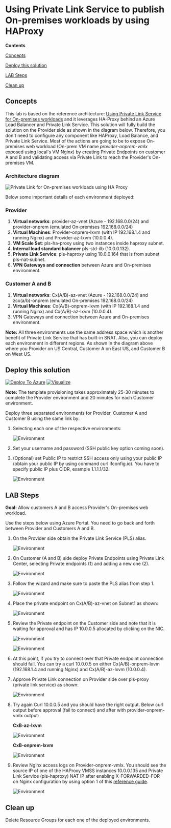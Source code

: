 # Using Private Link Service to publish On-premises workloads by using HAProxy

**Contents**

[Concepts](#Concepts)

[Deploy this solution](#Deploy-this-solution)

[LAB Steps](#LAB-Steps)

[Clean up](#Clean-up)

## Concepts

This lab is based on the reference architecture: [Using Private Link Service for On-premises workloads](https://github.com/dmauser/PrivateLink/tree/master/PLS-for-Onprem-workloads) and it leverages HA-Proxy behind an Azure Load Balancer and Private Link Service. This solution will fully build the solution on the Provider side as shown in the diagram below. Therefore, you don't need to configure any component like HAProxy, Load Balance, and Private Link Service. Most of the actions are going to be to expose On-premises web workload (On-prem VM name _provider-onprem-vmlx_ exposed using local's VM Nginx) by creating Private Endpoints on customer A and B and validating access via Private Link to reach the Provider's On-premises VM.

### Architecture diagram

![Private Link for On-premises workloads using HA Proxy](./media/PLS-for-onprem-workloads-haproxy.png)

Below some important details of each environment deployed:

### Provider

1. **Virtual networks**: provider-az-vnet (Azure - 192.168.0.0/24) and provider-onprem (emulated On-premises 192.168.0.0/24)
2. **Virtual Machines**: Provider-onprem-lxvm (with IP 192.168.1.4 and running Nginx) and Provider-az-lxvm (10.0.0.4).
3. **VM Scale Set**: pls-ha-proxy using two instances inside haproxy subnet.
4. **Internal load standard balancer** pls-std-ilb (10.0.0.132).
5. **Private Link Service**: pls-haproxy using 10.0.0.164 that is from subnet pls-nat-subnet.
6. **VPN Gateways and connection** between Azure and On-premises environment.

### Customer A and B

1. **Virtual networks**: Cx(A/B)-az-vnet (Azure - 192.168.0.0/24) and zcx(a/b)-onprem (emulated On-premises 192.168.0.0/24)
2. **Virtual Machines**: Cx(A/B)-onprem-lxvm (with IP 192.168.1.4 and running Nginx) and Cx(A/B)-az-lxvm (10.0.0.4).
3. VPN Gateways and connection between Azure and On-premises environment.

**Note:** All three environments use the same address space which is another benefit of Private Link Service that has built-in SNAT. Also, you can deploy each environment in different regions. As shown in the diagram above where you Provider on US Central, Customer A on East US, and Customer B on West US.

## Deploy this solution

[![Deploy To Azure](https://raw.githubusercontent.com/Azure/azure-quickstart-templates/master/1-CONTRIBUTION-GUIDE/images/deploytoazure.svg?sanitize=true)](https://portal.azure.com/#create/Microsoft.Template/uri/https%3A%2F%2Fraw.githubusercontent.com%2FRKrokson%2FLab%2Fmaster%2FPLS-for-onprem-workloads-withADF-haproxy%2Fazuredeploy.json)
[![Visualize](https://raw.githubusercontent.com/Azure/azure-quickstart-templates/master/1-CONTRIBUTION-GUIDE/images/visualizebutton.svg?sanitize=true)](http://armviz.io/#/?load=https%3A%2F%2Fraw.githubusercontent.com%2FRKrokson%2FLab%2Fmaster%2FPLS-for-onprem-workloads-withADF-haproxy%2Fazuredeploy.json)

**Note:** The template provisioning takes approximately 25-30 minutes to complete the Provider environment and 20 minutes for each Customer environment.

Deploy three separated environments for Provider, Customer A and Customer B using the same link by:

1. Selecting each one of the respective environments:

    ![Environment](./media/deploy-environment.png)

2. Set your username and password (SSH public key option coming soon).

3. (Optional) set Public IP to restrict SSH access only using your public IP (obtain your public IP by using command curl ifconfig.io). You have to specify public IP plus CIDR, example 1.1.1.1/32.

    ![Environment](./media/deploy-restrictssh.png)


## LAB Steps

**Goal:** Allow customers A and B access Provider's On-premises web workload.

Use the steps below using Azure Portal. You need to go back and forth between Provider and Customers A and B.

1. On the Provider side obtain the Private Link Service (PLS) alias.

    ![Environment](./media/pls-haproxy-alias.png)

2. On Customer (A and B) side deploy Private Endpoints using Private Link Center, selecting Private endpoints (1) and adding a new one (2).

    ![Environment](./media/privatelinkcenter.png)

3. Follow the wizard and make sure to paste the PLS alias from step 1.

    ![Environment](./media/consumer-connect-to-plsalias.png)

4. Place the private endpoint on Cx(A/B)-az-vnet on Subnet1 as shown:

    ![Environment](./media/consumer-cx-az-vnet.png)

5. Review the Private endpoint on the Customer side and note that it is waiting for approval and has IP 10.0.0.5 allocated by clicking on the NIC.

    ![Environment](./media/consumer-pep-wait-approval.png)

    ![Environment](./media/consumer-pep-nic.png)

6. At this point, if you try to connect over that Private endpoint connection should fail. You can try a curl 10.0.0.5 on either Cx(A/B)-onprem-lxvm (192.168.1.4 and running Nginx) and Cx(A/B)-az-lxvm (10.0.0.4).

7. Approve Private Link connection on Provider side over pls-proxy (private link service) as shown:

    ![Environment](./media/provider-pls-proxy-approve.png)

8. Try again Curl 10.0.0.5 and you should have the right output. Below curl output before approval (fail to connect) and after with provider-onprem-vmlx output:

    **CxB-az-lxvm**

    ![Environment](./media/consumer-azvm-output.png)
    
    **CxB-onprem-lxvm**

    ![Environment](./media/consumer-onpremvm-output.png)

9. Review Nginx access logs on Provider-onprem-vmlx. You should see the source IP of one of the HAProxy VMSS instances 10.0.0.135 and Private Link Service (pls-haproxy) NAT IP after enabling X-FORWARDED-FOR on Nginx configuration by using option 1 of this [reference guide](https://www.loadbalancer.org/blog/nginx-and-x-forwarded-for-header).

    ![Environment](./media/provider-onprem-accesslogs.png)

## Clean up

Delete Resource Groups for each one of the deployed environments.